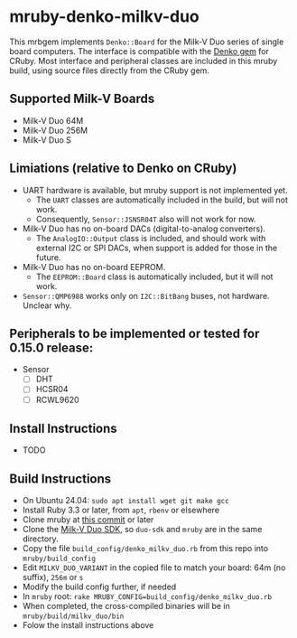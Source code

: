 # mruby-denko-milkv-duo

This mrbgem implements `Denko::Board` for the Milk-V Duo series of single board computers. The interface is compatible with the [Denko gem](https://github.com/denko-rb/denko) for CRuby. Most interface and peripheral classes are included in this mruby build, using source files directly from the CRuby gem.

## Supported Milk-V Boards
- Milk-V Duo 64M
- Milk-V Duo 256M
- Milk-V Duo S

## Limiations (relative to Denko on CRuby)
- UART hardware is available, but mruby support is not implemented yet.
  - The `UART` classes are automatically included in the build, but will not work.
  - Consequently, `Sensor::JSNSR04T` also will not work for now.
- Milk-V Duo has no on-board DACs (digital-to-analog converters).
  - The `AnalogIO::Output` class is included, and should work with external I2C or SPI DACs, when support is added for those in the future.
- Milk-V Duo has no on-board EEPROM.
  - The `EEPROM::Board` class is automatically included, but it will not work.
- `Sensor::QMP6988` works only on `I2C::BitBang` buses, not hardware. Unclear why.

## Peripherals to be implemented or tested for 0.15.0 release:

- Sensor
  - [ ] DHT
  - [ ] HCSR04
  - [ ] RCWL9620

## Install Instructions
- TODO

## Build Instructions
- On Ubuntu 24.04: `sudo apt install wget git make gcc`
- Install Ruby 3.3 or later, from `apt`, `rbenv` or elsewhere
- Clone mruby at [this commit](https://github.com/mruby/mruby/tree/1b39c7d7dab6c37d85a17ec4495a7c4c0c43d217) or later
- Clone the [Milk-V Duo SDK](https://github.com/milkv-duo/duo-sdk), so `duo-sdk` and `mruby` are in the same directory.
- Copy the file `build_config/denko_milkv_duo.rb` from this repo into `mruby/build_config`
- Edit `MILKV_DUO_VARIANT` in the copied file to match your board: 64m (no suffix), `256m` or `s`
- Modify the build config further, if needed
- In `mruby` root: `rake MRUBY_CONFIG=build_config/denko_milkv_duo.rb`
- When completed, the cross-compiled binaries will be in `mruby/build/milkv_duo/bin`
- Folow the install instructions above
